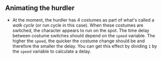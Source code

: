 ## Animating the hurdler

- At the moment, the hurdler has 4 costumes as part of what's called a *walk cycle* (or run cycle in this case). When these costumes are switched, the character appears to run on the spot. The time delay between costume switches should depend on the `speed` variable. The higher the `speed`, the quicker the costume change should be and therefore the smaller the delay. You can get this effect by dividing `1` by the `speed` variable to calculate a delay.
    
    <!--
when green flag clicked
forever
switch costume to [run-1 v]
wait ([1]/(speed)) secs
switch costume to [run-2 v]
wait ([1]/(speed)) secs
switch costume to [run-3 v]
wait ([1]/(speed)) secs
switch costume to [run-4 v]
wait ([1]/(speed)) secs
-->
    
    ![script](images/run1.png)

- If you run this script as it is, you'll get an error, because `speed` starts off with a value of `0`. This means the computer is trying to calculate `1 / 0`, which it can't do. It's a very common error that programmers make in their code. To fix this, you can use a conditional to make sure that the calculation only occurs when `speed` is larger than `0`.
    
    <!--
when green flag clicked
forever
if <(speed) > [0]>
switch to costume [run-1 v]
wait ([1]/(speed)) secs
switch to costume [run-2 v]
wait ([1]/(speed)) secs
switch to costume [run-3 v]
wait ([1]/(speed)) secs
switch to costume [run-4 v]
wait ([1]/(speed)) secs
-->
    
    ![script](images/run2.png)

- Now you should be able to test your script and watch the hurdler running on the spot as you press the `x` and `z` keys.